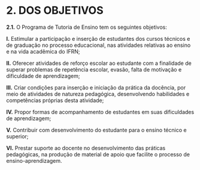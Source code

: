 # 2. DOS OBJETIVOS

**2.1.** O Programa de Tutoria de Ensino tem os seguintes objetivos:

**I.** Estimular a participação e inserção de estudantes dos cursos técnicos e de graduação no processo educacional, nas atividades relativas ao ensino e na vida acadêmica do IFRN;

**II.** Oferecer atividades de reforço escolar ao estudante com a finalidade de superar problemas de repetência escolar, evasão, falta de motivação e dificuldade de aprendizagem;

**III.** Criar condições para inserção e iniciação da prática da docência, por meio de atividades de natureza pedagógica, desenvolvendo habilidades e competências próprias desta atividade;

**IV.** Propor formas de acompanhamento de estudantes em suas dificuldades de aprendizagem;

**V.** Contribuir com desenvolvimento do estudante para o ensino técnico e superior;

**VI.** Prestar suporte ao docente no desenvolvimento das práticas pedagógicas, na produção de material de apoio que facilite o processo de ensino-aprendizagem.